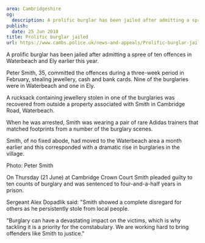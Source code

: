 ```yaml
area: Cambridgeshire
og:
  description: A prolific burglar has been jailed after admitting a spree of ten offences in Waterbeach and Ely earlier this year.
publish:
  date: 25 Jun 2018
title: Prolific burglar jailed
url: https://www.cambs.police.uk/news-and-appeals/Prolific-burglar-jailed-25062018
```

A prolific burglar has been jailed after admitting a spree of ten offences in Waterbeach and Ely earlier this year.

Peter Smith, 35, committed the offences during a three-week period in February, stealing jewellery, cash and bank cards. Nine of the burglaries were in Waterbeach and one in Ely.

A rucksack containing jewellery stolen in one of the burglaries was recovered from outside a property associated with Smith in Cambridge Road, Waterbeach.

When he was arrested, Smith was wearing a pair of rare Adidas trainers that matched footprints from a number of the burglary scenes.

Smith, of no fixed abode, had moved to the Waterbeach area a month earlier and this corresponded with a dramatic rise in burglaries in the village.

Photo: Peter Smith

On Thursday (21 June) at Cambridge Crown Court Smith pleaded guilty to ten counts of burglary and was sentenced to four-and-a-half years in prison.

Sergeant Alex Dopadlik said: "Smith showed a complete disregard for others as he persistently stole from local people.

"Burglary can have a devastating impact on the victims, which is why tackling it is a priority for the constabulary. We are working hard to bring offenders like Smith to justice."
